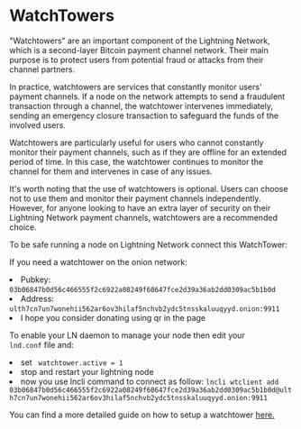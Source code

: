 # WatchTowers

"Watchtowers" are an important component of the Lightning Network, which is a second-layer Bitcoin payment channel network. Their main purpose is to protect users from potential fraud or attacks from their channel partners.

In practice, watchtowers are services that constantly monitor users' payment channels. If a node on the network attempts to send a fraudulent transaction through a channel, the watchtower intervenes immediately, sending an emergency closure transaction to safeguard the funds of the involved users.

Watchtowers are particularly useful for users who cannot constantly monitor their payment channels, such as if they are offline for an extended period of time. In this case, the watchtower continues to monitor the channel for them and intervenes in case of any issues.

It's worth noting that the use of watchtowers is optional. Users can choose not to use them and monitor their payment channels independently. However, for anyone looking to have an extra layer of security on their Lightning Network payment channels, watchtowers are a recommended choice.

To be safe running a node on Lightning Network connect this WatchTower:

If you need a watchtower on the onion network:
<li>Pubkey: <code>03b06847b0d56c466555f2c6922a08249f60647fce2d39a36ab2dd0309ac5b1b0d</code>
<li>Address: <code>ulth7cn7un7wonehii562ar6ov3hilaf5nchvb2ydc5tnsskaluuqyyd.onion:9911</code>
<li>I hope you consider donating using qr in the page
  
To enable your LN daemon to manage your node then edit your <code> lnd.conf</code> file and:
<li>set <code> watchtower.active = 1 </code>
<li>stop and restart your lightning node
<li>now you use lncli command to connect as follow: <code>lncli wtclient add 03b06847b0d56c466555f2c6922a08249f60647fce2d39a36ab2dd0309ac5b1b0d@ulth7cn7un7wonehii562ar6ov3hilaf5nchvb2ydc5tnsskaluuqyyd.onion:9911</code>

You can find a more detailed guide on how to setup a watchtower <a href="https://docs.lightning.engineering/lightning-network-tools/lnd/watchtower">here.</a>
